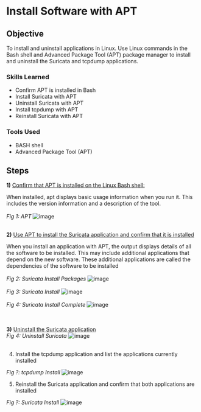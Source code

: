 # Install Software with APT

## Objective

To install and uninstall applications in Linux. Use Linux commands in the Bash shell and Advanced Package Tool (APT) package manager to install and uninstall the Suricata and tcpdump applications.  

### Skills Learned

- Confirm APT is installed in Bash
- Install Suricata with APT
- Uninstall Suricata with APT
- Install tcpdump with APT
- Reinstall Suricata with APT

### Tools Used

- BASH shell
- Advanced Package Tool (APT)

## Steps

**1)** <ins>Confirm that APT is installed on the Linux Bash shell:</ins>

When installed, apt displays basic usage information when you run it. This includes the version information and a description of the tool.
<br/>   
*Fig 1: APT* 
![image](https://github.com/RyenHY/Linux-Lab/assets/161639514/e6c54d27-8160-46b4-b502-5239cb61da43)
<br/><br/>

**2)** <ins>Use APT to install the Suricata application and confirm that it is installed</ins>

When you install an application with APT, the output displays details of all the software to be installed. This may include additional applications that depend on the new software. These additional applications are called the dependencies of the software to be installed
<br/><br/>
*Fig 2: Suricata Install Packages* 
![image](https://github.com/RyenHY/Linux/assets/161639514/05ead218-f72d-435c-b21c-300557931879)
<br/><br/>
*Fig 3: Suricata Install* 
![image](https://github.com/RyenHY/Linux/assets/161639514/dd2d9813-c1aa-4995-a242-6884a16e2216)
<br/><br/>
*Fig 4: Suricata Install Complete* 
![image](https://github.com/RyenHY/Linux/assets/161639514/dd2d9813-c1aa-4995-a242-6884a16e2216)  
<br/><br/>

**3)** <ins>Uninstall the Suricata application</ins>
<br>
*Fig 4: Uninstall Suricata* 
![image](https://github.com/RyenHY/Linux-Lab/assets/161639514/e8437187-05fa-4ac2-ac81-e6f412893f15)  
<br>

4) Install the tcpdump application and list the applications currently installed

*Fig ?: tcpdump Install* 
![image](https://github.com/RyenHY/Linux-Lab/assets/161639514/e8437187-05fa-4ac2-ac81-e6f412893f15)  



5) Reinstall the Suricata application and confirm that both applications are installed

*Fig ?: Suricata Install*
![image](https://github.com/RyenHY/Linux-Lab/assets/161639514/e8437187-05fa-4ac2-ac81-e6f412893f15)  


